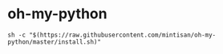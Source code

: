 # oh-my-python

  ```
  sh -c "$(https://raw.githubusercontent.com/mintisan/oh-my-python/master/install.sh)"
  ```

